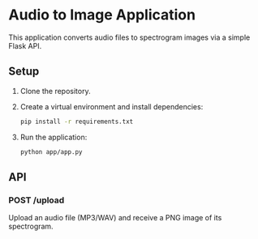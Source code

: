 # Audio to Image Application

This application converts audio files to spectrogram images via a simple Flask API.

## Setup

1. Clone the repository.
2. Create a virtual environment and install dependencies:
    ```bash
    pip install -r requirements.txt
    ```

3. Run the application:
    ```bash
    python app/app.py
    ```

## API

### POST /upload
Upload an audio file (MP3/WAV) and receive a PNG image of its spectrogram.
